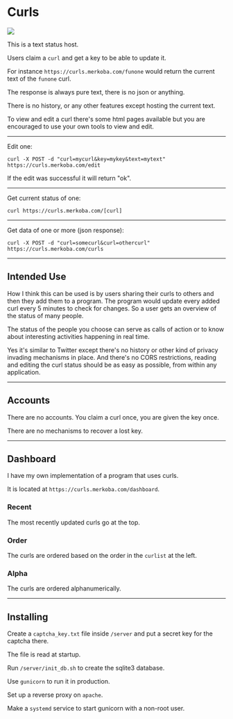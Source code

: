 # Curls

![](https://i.imgur.com/iZ2CSrc.gif)

This is a text status host.

Users claim a `curl` and get a key to be able to update it.

For instance `https://curls.merkoba.com/funone` would return the current text of the `funone` curl.

The response is always pure text, there is no json or anything.

There is no history, or any other features except hosting the current text.

To view and edit a curl there's some html pages available but you are encouraged to use your own tools to view and edit.

---

Edit one:

```
curl -X POST -d "curl=mycurl&key=mykey&text=mytext" https://curls.merkoba.com/edit
```

If the edit was successful it will return "ok".

---

Get current status of one:

```
curl https://curls.merkoba.com/[curl]
```

---

Get data of one or more (json response):

```
curl -X POST -d "curl=somecurl&curl=othercurl" https://curls.merkoba.com/curls
```

---

## Intended Use

How I think this can be used is by users sharing their curls to others and then they add them to a program. The program would update every added curl every 5 minutes to check for changes. So a user gets an overview of the status of many people.

The status of the people you choose can serve as calls of action or to know about interesting activities happening in real time.

Yes it's similar to Twitter except there's no history or other kind of privacy invading mechanisms in place. And there's no CORS restrictions, reading and editing the curl status should be as easy as possible, from within any application.

---

## Accounts

There are no accounts. You claim a curl once, you are given the key once.

There are no mechanisms to recover a lost key.

---

## Dashboard

I have my own implementation of a program that uses curls.

It is located at `https://curls.merkoba.com/dashboard`.

### Recent

The most recently updated curls go at the top.

### Order

The curls are ordered based on the order in the `curlist` at the left.

### Alpha

The curls are ordered alphanumerically.

---

## Installing

Create a `captcha_key.txt` file inside `/server` and put a secret key for the captcha there.

The file is read at startup.

Run `/server/init_db.sh` to create the sqlite3 database.

Use `gunicorn` to run it in production.

Set up a reverse proxy on `apache`.

Make a `systemd` service to start gunicorn with a non-root user.
